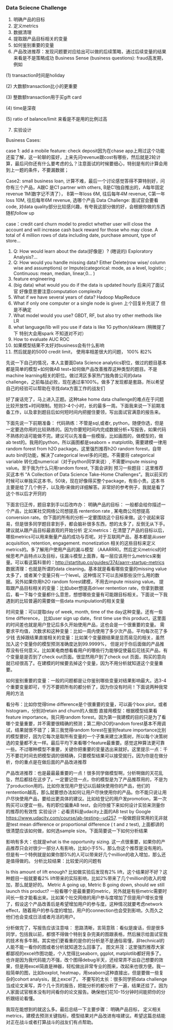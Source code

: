 ### Data Sciecne Challenge
1. 明确产品的目标
2. 定义metrics
3. 数据清理
4. 提取跟产品目标相关的变量
5. 如何鉴别重要的变量
6. 产品改进推荐：发现问题要对应给出可以做的后续策略，通过后续变量的结果来看是不是策略成功
Business Sense (business questions): fraud高发期，例如

(1) transaction时间是holiday

(2) 大数额transaction比小的更重要

(3) 整数额transaction用于买gift card

(4) time是深夜

(5) ratio of balance/limit 来看是不是用的比例过高


7. 实验设计



Business Cases:

case 1:  add a mobile feature: check deposit因为在chase app上用过这个功能还蛮了解，这一轮聊的蛮好，上来先问revenue跟cost有哪些，然后就是2轮计算，最后问你还有什么要考虑的么？注意面试的时候要细心，特别是有的计算会用到上一题的条件，不要漏数据；

Case2: small business loan, 计算不难，最后一个讨论感觉答得不算特别好，问你有三个产品，A跟C 是C1 partner with others, B是C1独自推出的，A每年固定revenue 1M(数字记不清了）， B第一年loss 6M, 往后每年4M revenue, C第一年loss 10M, 往后每年6M revenue, 选哪个产品
Data Challenge: 面试官会要看code, 对data quality部分比较感兴趣，有夸我这部分做的好，会根据你做的东西随机follow up

case：credit card churn model to predict whether user will close the account and will increase cash back reward for those who may close. A total of 4 million rows of data including date, purchase amount, type of store...
1. Q: How would learn about the data(好像是）?
  (瞎说的) Exploratory Analysis?...
2. Q: How would you handle missing data?
Either Delete(row wise/ column wise and assumptions) or Impute(categorical: mode, as a level, logistic ; Continuous: mean, median, linear,0... )
3. feature engineering
4. (big data) what would you do if the data is updated hourly
后来问了面试官 好像意思要注意computation complexity
5. What if we have several years of data?
Hadoop MapReduce
6. What if only one computer or a single node is given
上个回复补充说了 但是不确定
7. What model would you use?
GBDT, RF, but also try other methods like LR
8. what language/lib will you use if data is like 1G
python/sklearn (稍微提了下 特别大会用spark 不知道对不对）
9. How to evaluate
AUC ROC
10. 如果模型结果不太好对business会有什么影响
11. 然后就是的5000 credit limit， 使用率相差很大的问题， 100% 和2%




先说一下自己的情况，本人主要面Data Science analytics职位，做过的题目基本都是简单的模型+如何做AB test+如何做产品改善推荐这种类型的题目。不是machine learning相关的职位。做过湾区多家热门独角兽公司的data challenge，之前每战必败，现在通过率100%。做多了发现都是套路，所以希望自己的经验可以帮助在寻找data方面工作的战友们

好了废话完了，马上进入正题。这种take home data challenge的难点在于问题比较开放性+时间限制。短则3-4个小时，长的最多一周。下面我来说一下前期准备工作，以及拿到题目后如何短时间内把握住要领，写出面试官满意的报告来。


下面先说一下前期准备：
代码熟练：不管是sql,或者r, python，随便你选，但是一定要选你用的比较熟练的。因为你要短时间内完成数据分析+写报告，如果代码不熟练的话可能做不完。建议可以先准备一些模版，比如画图的，做模型的，做ab test的。我用的python，所以画图都是seaborn + matplotlib, 需要建模一律用random forest from h2O package。这里强烈推荐h2O random forest，自带auto bin的功能，解决了categorical level多的问题。不需要将 categorical variable 转化成numerical（对于python同学来说）, 不需要impute missing value。至于我为什么只用random forest, 下面会讲到
预习一些题目：这里推荐买这本书 “A Collection of Data Science Take-Home Challenges”。我以前买的时候可以单独买这本书，50块，现在好像得买整个package，有些小贵。这本书主要是给了几个例子，以及用r来做的详细解答。非常好的参考例子，我就是看了这个书以后才开窍的


下面言归正传，题目拿到手以后改咋办：
明确产品的目标： 一般都会给你描述一个产品，比如某社交网络公司想提高 rentention rate , 某电商公司想提高conversion rate。你下面的所有的分析一定要围绕这个目标来做。这个说起来容易，但是很多同学题目拿到手，都会脑补很多东西，想的太多了，反倒无从下手。建议就从跟产品目标最直观的开始分析
定义metrics：在清楚了产品的目标以后，哪些metrics可以用来衡量产品的成功与否呢。对于互联网产品，基本都是从user acquisition, retention, engagement. monetization 相关的这些目标来定义metrics的。多了解用户使用产品的漏斗模型 （AAARRR)。然后定义metrics的时候思考产品特点以及目标，往漏斗模型上面靠，每一层应该用什么metrics来衡量。可以看这篇科普的：http://startitup.co/guides/374/aarrr-startup-metrics
数据清理：也就是所谓的data cleaning。基本就是看看哪些变量的missing value太多了，或者某个变量只有一个level。这种情况下可以去掉那些没什么用的数据。另外如果你用h2O random forest建模，不用去impute missing value。
提取跟产品目标相关的变量：比如uber想提高driver rentention rate，你拿到数据后，看一下每个变量都什么意思，想想哪些变量有可能跟目标相关。下面说一下我遇到的比较普遍的需要做一些data munipulation的相关变量

时间变量：可以提取day of week, month, time of the day这种变量。还有一些time difference， 比如user sign up date，first time use this product，这里面的时间差也就是用户登记后多久开始使用产品，这也会是一个很重要的变量。
需要求平均值，次数求和这种变量：比如一周内使用了多少次产品，平均每次花了多少钱
去掉跟结果直接相关的变量：比如某个变量跟结果是显而易见的相关，虽然加入这个变量你的模型预测准确度达到99.9999%， 但是对于你后面做的产品推荐没有任何意义。比如某电商想看看用户的哪些行为能够促使最后花钱买产品，有个变量是是否到了check out页面。很显然用户到了check out 页面，购买的意向就已经很高了。在建模的时候要去掉这个变量，因为不用分析就知道这个变量重要。

如何鉴别重要的变量：一般的问题都是让你鉴别哪些变量对结果影响最大。选3-4个重要变量即可，千万不要把所有的都分析了，因为你没有时间！下面说两种我常用的方法

看分布：比如你觉得time difference是个很重要的变量，可以画个box plot，或者histogram，分别对retain and churn的人做图
直接用模型：根据模型结果看feature importance。我只用random forest。因为第一我建模的目的只是为了看哪个变量重要，并不需要很精确的预测；第二用h2O的random forest基本不用调试，结果就很不错了；第三我觉得random forest在鉴别feature importance比别的模型要好，因为它每次是取所有变量的一个子集来建立决策树，所以每个决策树选的变量都不太一样。最后平均下来看哪个feature最重要。感觉这种算法更可靠一些。不过哪种模型不重要，关键你把重要的变量选出来就好。这里提示一点：千万不要花时间去把模型调的很精确，只要模型结果可以接受就行。因为你是在做分析，你的重点是在做后面的产品改进推荐

产品改进推荐：也是最最最重要的一点！很多同学做模型啊，分析啊做的天花乱坠，然后都挂在这步了。一定要记住一点，你的模型是为了产品推荐用的，不是为了production用的。比如你发现用户登记以后越快使用你的产品，他们的rentention越高，那么就要想办法如何让用户尽快使用你的产品。你不能只说让用户尽快使用产品，要给出更具体的建议。比如给登记的用户发promotion，第一次购买可以便宜一些。有的职位偏重AB test，会问你接下来如何设计实验来测量你的推荐的有效性
实验设计：必看资料是udacity上面的AB test by Google https://www.udacity.com/course/ab-testing--ud257. 一般做题目常用的无非就是test mean difference or proportional difference ( t and z test), 上面都讲的很清楚应该如何做，如何选sample size。下面简要说一下如何分析结果

影响有多大：也就是what is the opportunity sizing. 这一点很重要，如果你的产品推荐只会对很少一部分人有影响，比如小于5%，那么你这个推荐是没有用的。但是有一个特例就是如果你那5%的人可以带来好几个million的收入增加，那么还是值得做的。
分析比较结果：比较爱问的问题有

Is this amount of lift enough? 比如做实验后发现有2% lift，这个结果好不好？这种题目一般就要看2% lift带来的实际影响，比如2%带来了几个million的收入的增加，那么就是好的。
Metric A going up, Metric B going down, should we still launch this product? 一般看哪个是最重要的metric，另外就是有些metric需要时间长一些才能看出来。比如某个社交网络的用户参与度增加了但是用户增长变慢了，假设这个产品改善后是希望增加用户的参与度。这种情况就要考虑network effect，随着用户的参与度的增加，用户的connection也会受到影响，久而久之他们也会变成日活或者月活的用户。


分析做完了，写报告应该注意啥：
思路清晰，言简意赅：看似是废话，但是很多同学，包括我以前，都恨不得做个特别复杂完美的图跟表格，然后展示给面试官我的技术有多牛掰。其实他们更看重的是你的分析是不是通俗易懂，非technical的人能不能一看你的图或者分析就知道怎么回事了。
图文并茂：这里强烈推荐大家都鄙视的excel作图功能，个人觉得比seaborn, ggplot, matplotlib都好用多了。也许是因为我代码能力不强，改个图得debug半天，还经常弄不出自己想要的效果，但是用excel简直是神器，轻松做出非常专业的图来，改起来也很方便。我一般简单的图，比如boxplot, heatmap，用seaborn这种直接出，但是要做一些复杂的cohort analysis，就上excel了。
不要写的太长：很多同学把data challenge当成论文来写，弄个几十页的报告，把能分析的都分析了一遍，结果还挂了。因为人家面试官根本没有时间看你的论文报告。确保他们花10-15分钟时间能把你的分析跟结论看懂。



我现在能想到的就这么多。最后总结一下主要步骤： 明确产品目标， 定义相关metrics，建模去预测关键指标，模型结果对产品改进有啥建议。希望这篇总结能对正在战斗或者打算战斗的战友们有点帮助。
